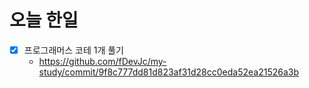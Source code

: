# 오늘 한일

- [x]  프로그래머스 코테 1개 풀기
    - https://github.com/fDevJc/my-study/commit/9f8c777dd81d823af31d28cc0eda52ea21526a3b
